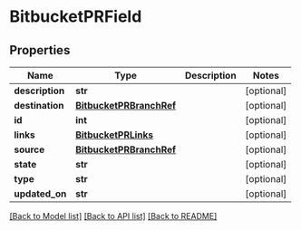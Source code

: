 # BitbucketPRField

## Properties
Name | Type | Description | Notes
------------ | ------------- | ------------- | -------------
**description** | **str** |  | [optional] 
**destination** | [**BitbucketPRBranchRef**](BitbucketPRBranchRef.md) |  | [optional] 
**id** | **int** |  | [optional] 
**links** | [**BitbucketPRLinks**](BitbucketPRLinks.md) |  | [optional] 
**source** | [**BitbucketPRBranchRef**](BitbucketPRBranchRef.md) |  | [optional] 
**state** | **str** |  | [optional] 
**type** | **str** |  | [optional] 
**updated_on** | **str** |  | [optional] 

[[Back to Model list]](../README.md#documentation-for-models) [[Back to API list]](../README.md#documentation-for-api-endpoints) [[Back to README]](../README.md)


